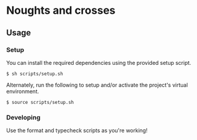 # Noughts and crosses
## Usage
### Setup

You can install the required dependencies using the provided setup script.

`$ sh scripts/setup.sh`

Alternately, run the following to setup and/or activate the project's virtual environment.

`$ source scripts/setup.sh`

### Developing

Use the format and typecheck scripts as you're working!
